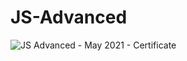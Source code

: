 # JS-Advanced
![JS Advanced - May 2021 - Certificate](https://user-images.githubusercontent.com/72206861/130021278-d9a9e8b2-8994-4bb6-8af6-c854cff3f448.jpeg)

